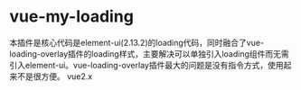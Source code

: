 # vue-my-loading
本插件是核心代码是element-ui(2.13.2)的loading代码，同时融合了vue-loading-overlay插件的loading样式，主要解决可以单独引入loading组件而无需引入element-ui。vue-loading-overlay插件最大的问题是没有指令方式，使用起来不是很方便。 vue2.x
